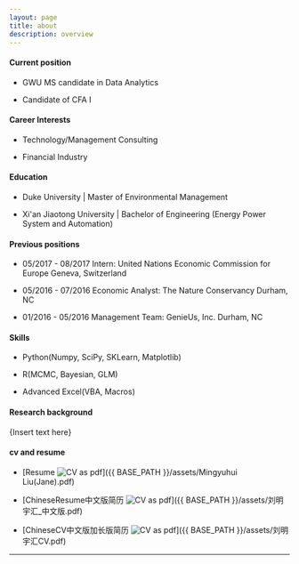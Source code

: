 ```yaml
---
layout: page
title: about
description: overview
---
```


#### <a name="currentposition"></a>Current position
 * GWU MS candidate in Data Analytics

 * Candidate of CFA I

#### <a name="Interests"></a>Career Interests
  * Technology/Management Consulting

  * Financial Industry

#### <a name="education"></a>Education
 * Duke University | Master of Environmental Management

 * Xi'an Jiaotong University | Bachelor of Engineering (Energy Power System and Automation)

#### <a name="previousposition"></a>Previous positions
 * 05/2017 - 08/2017 Intern: United Nations Economic Commission for Europe      Geneva, Switzerland

 * 05/2016 - 07/2016 Economic Analyst: The Nature Conservancy                            Durham, NC

 * 01/2016 - 05/2016 Management Team: GenieUs, Inc.                                      Durham, NC

#### <a name="Skills"></a>Skills
 * Python(Numpy, SciPy, SKLearn, Matplotlib)

 * R(MCMC, Bayesian, GLM)

 * Advanced Excel(VBA, Macros)


#### <a name="researchbackground"></a>Research background
{Insert text here}



#### <a name="cvandresume"></a>cv and resume
 * [Resume ![CV as pdf](icons16/pdf-icon.png)]({{ BASE_PATH }}/assets/Mingyuhui Liu(Jane).pdf)

 * [ChineseResume中文版简历 ![CV as pdf](icons16/pdf-icon.png)]({{ BASE_PATH }}/assets/刘明宇汇_中文版.pdf)

 * [ChineseCV中文版加长版简历 ![CV as pdf](icons16/pdf-icon.png)]({{ BASE_PATH }}/assets/刘明宇汇CV.pdf)

---



